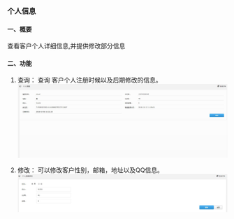 
### 个人信息
#### 一、概要
查看客户个人详细信息,并提供修改部分信息

#### 二、功能
1. 查询： 查询 客户个人注册时候以及后期修改的信息。
![ALERT TEXT](/images/customer_info.jpg)

2. 修改： 可以修改客户性别，邮箱，地址以及QQ信息。
![ALERT TEXT](/images/customer_info_edit.jpg)

